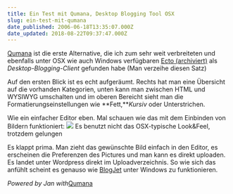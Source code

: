 ```yaml
---
title: Ein Test mit Qumana, Desktop Blogging Tool OSX
slug: ein-test-mit-qumana
date_published: 2006-06-18T13:35:07.000Z
date_updated: 2018-08-22T09:37:47.000Z
---
```


[Qumana](http://www.qumana.com/download.htm) ist die erste Alternative, die ich zum sehr weit verbreiteten und ebenfalls unter OSX wie auch Windows verfügbaren [Ecto (archiviert)](http://web.archive.org/web/20060615195023/http://ecto.kung-foo.tv:80/) als *Desktop-Blogging-Client* gefunden habe (Man verzeihe diesen Satz)

Auf den ersten Blick ist es echt aufgeräumt. Rechts hat man eine Übersicht auf die vorhanden Kategorien, unten kann man zwischen HTML und WYSIWYG umschalten und im oberen Bereicht sieht man die Formatierungseinstellungen wie **Fett,***Kursiv* oder Unterstrichen.

Wie ein einfacher Editor eben. Mal schauen wie das mit dem Einbinden von Bildern funktioniert:
[![](//picdump.thafaker.de/2006/06/qumana1.png)](http://picdump.thafaker.de/2006/06/qumana1.png)
Es benutzt nicht das OSX-typische Look&Feel, trotzdem gelungen

Es klappt prima. Man zieht das gewünschte Bild einfach in den Editor, es erscheinen die Preferenzen des Pictures und man kann es direkt uploaden. Es landet unter Wordpress direkt im Uploadverzeichnis. So wie sich das anfühlt scheint es genauso wie [BlogJet](http://www.blogjet.com/) unter Windows zu funktionieren.

*Powered by Jan with*[Qumana](http://www.qumana.com/)
